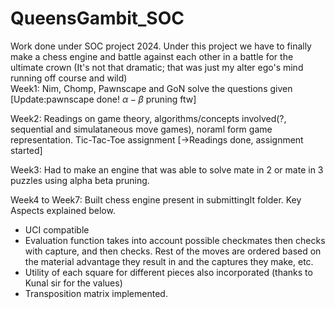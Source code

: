 # QueensGambit_SOC
Work done under SOC project 2024. Under this project we have to finally make a chess engine and battle against each other in a battle for the ultimate crown (It's not that dramatic; that was just my alter ego's mind running off course and wild)
<br>
Week1: Nim, Chomp, Pawnscape and GoN solve the questions given  [Update:pawnscape done! $\alpha-\beta$ pruning ftw]

Week2: Readings on game theory, algorithms/concepts involved(?, sequential and simulataneous move games), noraml form game representation. Tic-Tac-Toe assignment [->Readings done, assignment started]

Week3: Had to make an engine that was able to solve mate in 2 or mate in 3 puzzles using alpha beta pruning.

Week4 to Week7: Built chess engine present in submittingIt folder. Key Aspects explained below.
- UCI compatible
- Evaluation function takes into account possible checkmates then checks with capture, and then checks. Rest of the moves are ordered based on the material advantage they result in and the captures they make, etc.
- Utility of each square for different pieces also incorporated (thanks to Kunal sir for the values)
- Transposition matrix implemented.
